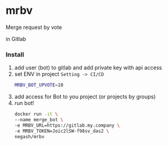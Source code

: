 # mrbv

Merge request by vote

in Gitlab 

### Install

1. add user (bot) to gitlab and  add private key with api access
2. set ENV in project `Setting -> CI/CD`
    ```bash
    MRBV_BOT_UPVOTE=10
    ```
3. add access for Bot to you project (or projects by groups)
4. run bot!
    ```bash
    docker run -it \
    --name merge_bot \
    -e MRBV_URL=https://gitlab.my.company \
    -e MRBV_TOKEN=Joic2lSW-f98sv_das2 \
    negash/mrbv

    ```
